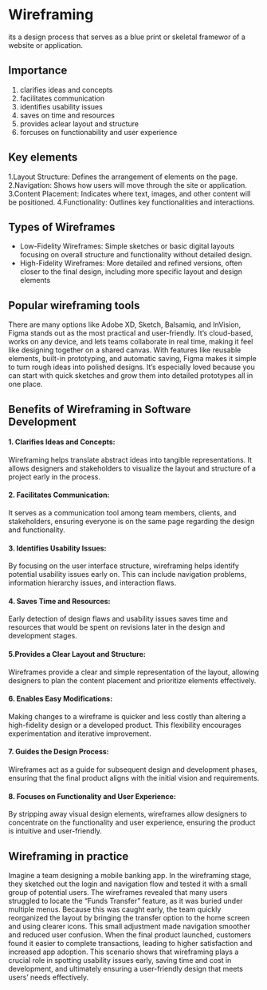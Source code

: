 # Wireframing
its a design process that serves as a blue print or skeletal framewor of a website or application.
## Importance
1. clarifies ideas and concepts
2. facilitates communication
3. identifies usability issues
4. saves on time and resources
5. provides aclear layout and structure
6.  forcuses on functionability and user experience
## Key elements
1.Layout Structure: Defines the arrangement of elements on the page.
2.Navigation: Shows how users will move through the site or application.
3.Content Placement: Indicates where text, images, and other content will be positioned.
4.Functionality: Outlines key functionalities and interactions.
## Types of Wireframes
* Low-Fidelity Wireframes: Simple sketches or basic digital layouts focusing on overall structure and functionality without detailed design.
* High-Fidelity Wireframes: More detailed and refined versions, often closer to the final design, including more specific layout and design elements
## Popular wireframing tools
There are many options like Adobe XD, Sketch, Balsamiq, and InVision, Figma stands out as the most practical and user-friendly. It’s cloud-based, works on any device, and lets teams collaborate in real time, making it feel like designing together on a shared canvas. With features like reusable elements, built-in prototyping, and automatic saving, Figma makes it simple to turn rough ideas into polished designs. It’s especially loved because you can start with quick sketches and grow them into detailed prototypes all in one place.
## Benefits of Wireframing in Software Development
#### 1. Clarifies Ideas and Concepts:
Wireframing helps translate abstract ideas into tangible representations. It allows designers and stakeholders to visualize the layout and structure of a project early in the process.
#### 2. Facilitates Communication:
It serves as a communication tool among team members, clients, and stakeholders, ensuring everyone is on the same page regarding the design and functionality.
#### 3. Identifies Usability Issues:
By focusing on the user interface structure, wireframing helps identify potential usability issues early on. This can include navigation problems, information hierarchy issues, and interaction flaws.
#### 4. Saves Time and Resources:
Early detection of design flaws and usability issues saves time and resources that would be spent on revisions later in the design and development stages.
#### 5.Provides a Clear Layout and Structure:
Wireframes provide a clear and simple representation of the layout, allowing designers to plan the content placement and prioritize elements effectively.
#### 6. Enables Easy Modifications:
Making changes to a wireframe is quicker and less costly than altering a high-fidelity design or a developed product. This flexibility encourages experimentation and iterative improvement.
#### 7. Guides the Design Process:
Wireframes act as a guide for subsequent design and development phases, ensuring that the final product aligns with the initial vision and requirements.
#### 8. Focuses on Functionality and User Experience:
By stripping away visual design elements, wireframes allow designers to concentrate on the functionality and user experience, ensuring the product is intuitive and user-friendly.
## Wireframing in practice
Imagine a team designing a mobile banking app. In the wireframing stage, they sketched out the login and navigation flow and tested it with a small group of potential users. The wireframes revealed that many users struggled to locate the “Funds Transfer” feature, as it was buried under multiple menus. Because this was caught early, the team quickly reorganized the layout by bringing the transfer option to the home screen and using clearer icons. This small adjustment made navigation smoother and reduced user confusion. When the final product launched, customers found it easier to complete transactions, leading to higher satisfaction and increased app adoption. This scenario shows that wireframing plays a crucial role in spotting usability issues early, saving time and cost in development, and ultimately ensuring a user-friendly design that meets users’ needs effectively.
